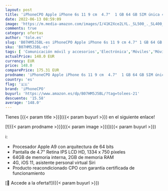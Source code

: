 ```yaml
---
layout: post
title: 'iPhoneCPO Apple iPhone 6s 11 9 cm  4.7"  1 GB 64 GB SIM única 4G Oro Rosa Renovado 1715 mAh - Smartphone  11 9 cm  4.7"   1 GB  64 GB  12 MP  iOS 9  Oro Rosa '
date: 2022-06-13 08:59:09
image: 'https://m.media-amazon.com/images/I/41K2Xce2LYL._SL500_._SL400_.jpg'
comments: true
category: ofertas
author: 'tole.es'
slug: 'B07HM5J5BL-es iPhoneCPO Apple iPhone 6s 11 9 cm 4.7" 1 GB 64 GB SIM...'
sku: 'B07HM5J5BL-es'
tags: [ 'Comunicación móvil y accesorios','Electrónica','Móviles','Móviles y smartphones libres','apple','iphone','iphonecpo','🇪🇸', ]
actualPrice: 148.0 EUR
currency: EUR
price: 148.0
comparePrice: 175.31 EUR
prodname: 'iPhoneCPO Apple iPhone 6s 11 9 cm  4.7"  1 GB 64 GB SIM única 4G Oro Rosa Renovado 1715 mAh - Smartphone  11 9 cm  4.7"   1 GB  64 GB  12 MP  iOS 9  Oro Rosa '
country: 'es'
flag: '🇪🇸'
brand: 'iPhoneCPO'
buyurl: 'https://www.amazon.es/dp/B07HM5J5BL/?tag=tolees-21'
descuento: '15.58'
average: '148.0'
---
```


Tienes [{{< param title >}}]({{< param buyurl >}}) en el siguiente enlace!

[![{{< param prodname >}}]({{< param image >}})]({{< param buyurl >}})

ℹ️:

- Procesador Apple A9 con arquitectura de 64 bits
- Pantalla de 4.7" Retina IPS LCD HD, 1334 x 750 píxeles
- 64GB de memoria interna, 2GB de memoria RAM
- 4G, iOS 11, asistente personal virtual Siri
- Producto reacondicionado CPO con garantía certificada de funcionamiento

[🛒 Accede a la oferta!!]({{< param buyurl >}})
